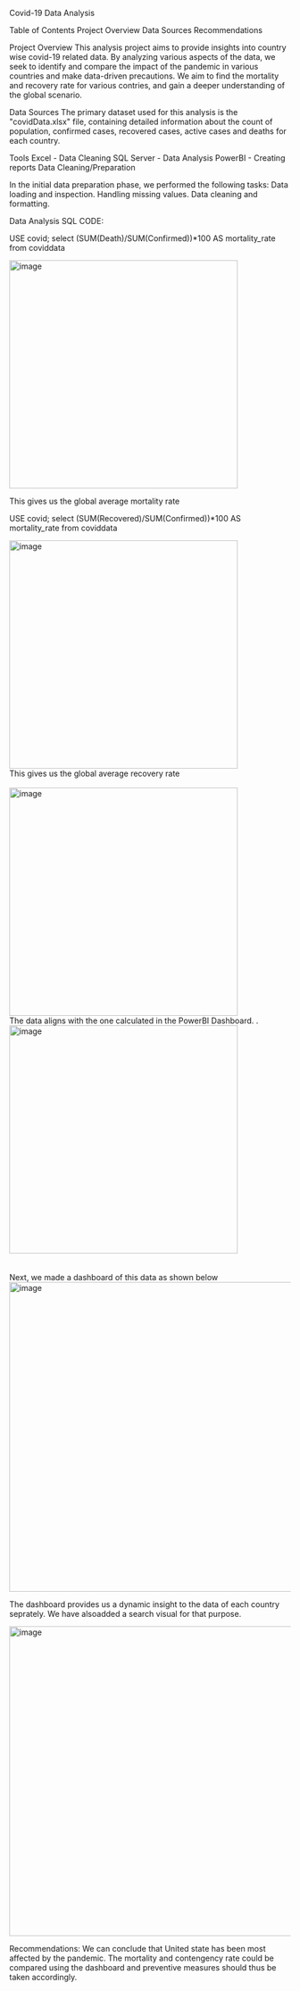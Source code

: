 Covid-19 Data Analysis

Table of Contents
Project Overview
Data Sources
Recommendations

Project Overview
This analysis project aims to provide insights into country wise covid-19 related data. By analyzing various aspects of the data,
we seek to identify and compare the impact of the pandemic in various countries and make data-driven precautions.
We aim to find the mortality and recovery rate for various contries, and gain a deeper understanding of the global scenario.

Data Sources
The primary dataset used for this analysis is the "covidData.xlsx" file, containing detailed information about the count of population, confirmed cases, recovered cases, active cases and deaths for each country.

Tools
Excel - Data Cleaning
SQL Server - Data Analysis
PowerBI - Creating reports
Data Cleaning/Preparation

In the initial data preparation phase, we performed the following tasks:
Data loading and inspection.
Handling missing values.
Data cleaning and formatting.

Data Analysis
SQL CODE: 

USE covid;
select (SUM(Death)/SUM(Confirmed))*100 AS mortality_rate from coviddata

<img width="409" alt="image" src="https://github.com/Sneha-2310/Covid19_Analysis/assets/98509803/fdb278e4-6567-4d69-952c-a8b2ceb1255e">

This gives us the global average  mortality rate

USE covid;
select (SUM(Recovered)/SUM(Confirmed))*100 AS mortality_rate from coviddata

<img width="409" alt="image" src="https://github.com/Sneha-2310/Covid19_Analysis/assets/98509803/9ba21bf9-8ecf-4a26-aee5-cef1f29d51ce">
<br>
This gives us the global average recovery rate
<br><br>
<img width="409" alt="image" src="https://github.com/Sneha-2310/Covid19_Analysis/assets/98509803/dd2ed37d-fa42-43cc-ad16-8a27e657bc9c">
<br>
The data aligns with the one calculated in the PowerBI Dashboard.
.<br>
<img width="409" alt="image" src="https://github.com/Sneha-2310/Covid19_Analysis/assets/98509803/97f7ff0b-10ec-4eb8-9ec7-40be2652e3b5">
<br><br><br>
 Next, we made a dashboard of this data as shown below

<img width="555" alt="image" src="https://github.com/Sneha-2310/Covid19_Analysis/assets/98509803/08d29399-814a-45b4-a04e-6d8dda949a96">

The dashboard provides us a dynamic insight to the data of each country seprately. We have alsoadded a search visual for that purpose.

<img width="555" alt="image" src="https://github.com/Sneha-2310/Covid19_Analysis/assets/98509803/2a80ecfa-0c00-46be-b04f-43b12719a8e4">

Recommendations:
We can conclude that United state has been most affected by the pandemic. The mortality and contengency rate could be compared using the dashboard 
and preventive measures should thus be taken accordingly. 



